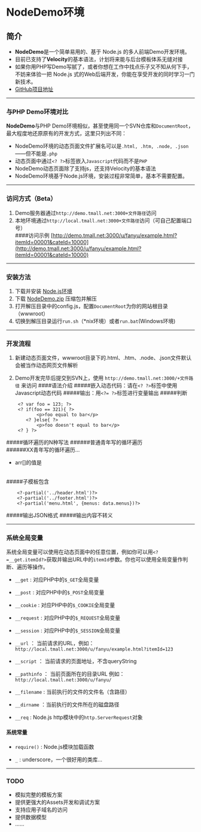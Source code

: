 # NodeDemo环境

## 简介
* **NodeDemo**是一个简单易用的、基于 Node.js 的多人前端Demo开发环境。
* 目前已支持了**Velocity**的基本语法，计划将来能与后台模板体系无缝对接
* 如果你用PHP写Demo写腻了，或者你想在工作中找点乐子又不知从何下手，不妨来体验一把 Node.js 式的Web后端开发，你能在享受开发的同时学习一门新技术。
* [GitHub项目地址](https://github.com/xhowhy/NodeDemo)

---------

### 与PHP Demo环境对比
**NodeDemo**与PHP Demo环境相似，甚至使用同一个SVN仓库和`DocumentRoot`，最大程度地还原原有的开发方式，这里只列出不同：

* NodeDemo环境的动态页面文件扩展名可以是`.html, .htm, .node, .json`——但不能是`.php`
* 动态页面中通过`<? ?>`标签嵌入`Javascript`代码而不是`PHP`
* NodeDemo动态页面除了支持js，还支持Velocity的基本语法
* NodeDemo环境基于Node.js环境，安装过程非常简单，基本不需要配置。

---------------

### 访问方式（Beta）
1. Demo服务器通过`http://demo.tmall.net:3000+文件路径`访问
2. 本地环境通过`http://local.tmall.net:3000+文件路径`访问（可自己配置端口号）  
####访问示例
[http://demo.tmall.net:3000/u/fanyu/example.html?itemId=00001&cateId=10000](http://demo.tmall.net:3000/u/fanyu/example.html?itemId=00001&cateId=10000)


----------------


### 安装方法
1. 下载并安装 [Node.js环境](http://nodejs.org)
2. 下载 [NodeDemo.zip](http://demo.tmall.net/u/fanyu/NodeDemo.zip) 压缩包并解压
3. 打开解压目录中的config.js，配置`DocumentRoot`为你的网站根目录（wwwroot）
4. 切换到解压目录运行`run.sh`（*nix环境）或者`run.bat`(Windows环境)


--------------------


### 开发流程
1. 新建动态页面文件，wwwroot目录下的.html、.htm、.node、.json文件默认会被当作动态网页文件解析
2. Demo开发完毕后提交到SVN上，使用 `http://demo.tmall.net:3000/+文件路径` 来访问
####语法介绍
#####嵌入动态代码：请在`<? ?>`标签中使用Javascript动态代码
#####输出：用`<?= ?>`标签进行变量输出
#####判断   
  	
		<? var foo = 123; ?>
		<? if(foo == 321){ ?>
    	       <p>foo equal to bar</p>
		   <? }else{ ?>
		       <p>foo doesn't equal to bar</p>
		<? } ?>
#####循环遍历的N种写法
######普通青年写的循环遍历
		<? for(var i = 0; i < items.length; i++){ ?>
	    	<?=items[i]?>  
		<? } ?>
######XX青年写的循环遍历…
		<ul>
			<?
			[1,2,3,4,5].forEach(function(v,k){
			?>
			<li>
				arr[<?=k?>]的值是<?=v?>
			</li>
			<? }) ?>
		</ul>				
#####子模板包含

		<?-partial('../header.html')?>
		<?-partial('../footer.html')?>
		<?-partial('menu.html', {menus: data.menus})?>
#####输出JSON格式
		<?=JSON.stringify(__request)?>
#####输出内容不转义
		<?-varname?>

--------

### 系统全局变量  
系统全局变量可以使用在动态页面中的任意位置，例如你可以用`<?=__get.itemId?>`获取并输出URL中的`itemId`参数。你也可以使用全局变量作判断、遍历等操作。

* `__get` : 对应PHP中的`$_GET`全局变量  

* `__post` : 对应PHP中的`$_POST`全局变量  

* `__cookie` : 对应PHP中的`$_COOKIE`全局变量  

* `__request` : 对应PHP中的`$_REQUEST`全局变量  

* `__session` : 对应PHP中的`$_SESSION`全局变量

* `__url` ： 当前请求的URL，例如：`http://local.tmall.net:3000/u/fanyu/example.html?itemId=123`

* `__script` ： 当前请求的页面地址，不含queryString 

* `__pathinfo` ： 当前页面所在的目录URL 例如：`http://local.tmall.net:3000/u/fanyu/` 

* `__filename` : 当前执行的文件的文件名（含路径）

* `__dirname` ：当前执行的文件所在的磁盘路径

* `__req` : Node.js http模块中的`http.ServerRequest`对象
	

#### 系统常量
* `require()` : Node.js模块加载函数

* `_` : underscore，一个很好用的类库…

____________

### TODO

* 模拟完整的模板方案
* 提供更强大的Assets开发和调试方案
* 支持应用子域名的访问
* 提供数据模型
* ……  



